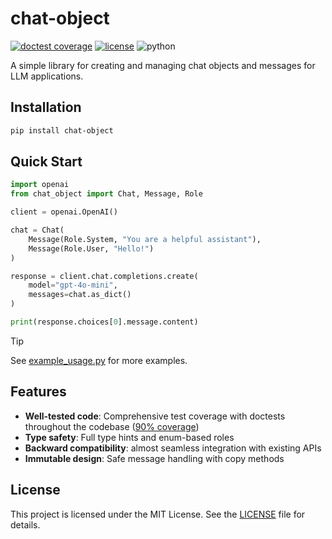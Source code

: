 # chat-object

[![doctest coverage](https://img.shields.io/badge/doctest-90%25_coverage-green)](https://gist.github.com/fresh-milkshake/48a14bcc9c753a99d0af6935eb96e056)
[![license](https://img.shields.io/badge/license-MIT-lightblue)](LICENSE.txt)
![python](https://img.shields.io/badge/python-3.8%2B-blue)

A simple library for creating and managing chat objects and messages for LLM applications.

## Installation

```bash
pip install chat-object
```

## Quick Start

```python
import openai
from chat_object import Chat, Message, Role

client = openai.OpenAI()

chat = Chat(
    Message(Role.System, "You are a helpful assistant"),
    Message(Role.User, "Hello!")
)

response = client.chat.completions.create(
    model="gpt-4o-mini",
    messages=chat.as_dict()
)

print(response.choices[0].message.content)
```

> [!TIP]
> See [example_usage.py](example_usage.py) for more examples.

## Features

- **Well-tested code**: Comprehensive test coverage with doctests throughout the codebase ([90% coverage](https://gist.github.com/fresh-milkshake/48a14bcc9c753a99d0af6935eb96e056))
- **Type safety**: Full type hints and enum-based roles
- **Backward compatibility**: almost seamless integration with existing APIs
- **Immutable design**: Safe message handling with copy methods

## License

This project is licensed under the MIT License. See the [LICENSE](LICENSE) file for details.